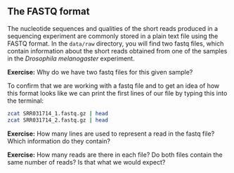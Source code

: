 ## The FASTQ format
The nucleotide sequences and qualities of the short reads produced in a sequencing experiment are commonly stored in a plain text file using the FASTQ format. In the `data/raw` directory, you will find two fastq files, which contain information about the short reads obtained from one of the samples in the *Drosophila melanogaster* experiment.

**Exercise:** Why do we have two fastq files for this given sample?

To confirm that we are working with a fastq file and to get an idea of how this format looks like we can print the first lines of our file by typing this into the terminal:

```bash
zcat SRR031714_1.fastq.gz | head
zcat SRR031714_2.fastq.gz | head
```

**Exercise:** How many lines are used to represent a read in the fastq file? Which information do they contain?

**Exercise:** How many reads are there in each file? Do both files contain the same number of reads? Is that what we would expect?